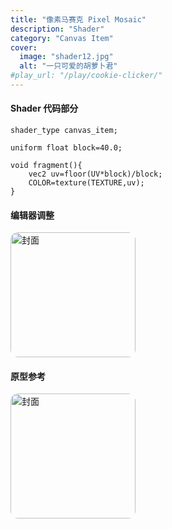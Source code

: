 ```yaml
---
title: "像素马赛克 Pixel Mosaic"
description: "Shader"
category: "Canvas Item"
cover:
  image: "shader12.jpg"
  alt: "一只可爱的胡萝卜君"
#play_url: "/play/cookie-clicker/" 
---
```

#### Shader 代码部分
```gdscript
shader_type canvas_item;

uniform float block=40.0;

void fragment(){
    vec2 uv=floor(UV*block)/block;
    COLOR=texture(TEXTURE,uv);
}
```
#### 编辑器调整
<img src="/showcase/shader12/editor12.jpg"
     alt="封面"
     style="width:200px;max-width:100%;height:200;border-radius:12px;">

#### 原型参考
<!-- 固定显示 480px 宽，随屏幕缩小时能自适应 -->
<img src="/showcase/shader01/normal.jpg"
     alt="封面"
     style="width:200px;max-width:100%;height:200;border-radius:12px;">